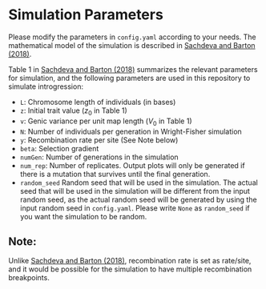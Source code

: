 # Simulation Parameters

Please modify the parameters in `config.yaml` according to your needs. The mathematical model of the simulation is described in [Sachdeva and Barton (2018)](https://doi.org/10.1534/genetics.118.301018).

Table 1 in [Sachdeva and Barton (2018)](https://doi.org/10.1534/genetics.118.301018) summarizes the relevant parameters for simulation, and the following parameters are used in this repository to simulate introgression:

- `L`: Chromosome length of individuals (in bases)
- `z`: Initial trait value ($z_0$ in Table 1)
- `v`: Genic variance per unit map length ($V_0$ in Table 1)
- `N`: Number of individuals per generation in Wright-Fisher simulation
- `y`: Recombination rate per site (See Note below)
- `beta`: Selection gradient
- `numGen`: Number of generations in the simulation
- `num_rep`: Number of replicates. Output plots will only be generated if there is a mutation that survives until the final generation.
- `random_seed` Random seed that will be used in the simulation. The actual seed that will be used in the simulation will be different from the input random seed, as the actual random seed will be generated by using the input random seed in `config.yaml`. Please write `None` as `random_seed` if you want the simulation to be random.

## Note:

Unlike [Sachdeva and Barton (2018)](https://doi.org/10.1534/genetics.118.301018), recombination rate is set as rate/site, and it would be possible for the simulation to have multiple recombination breakpoints.
